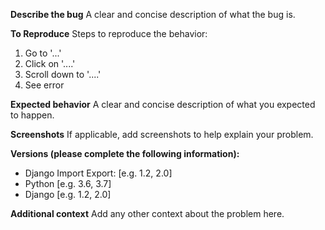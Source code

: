**Describe the bug**
A clear and concise description of what the bug is.

**To Reproduce**
Steps to reproduce the behavior:
1. Go to '...'
2. Click on '....'
3. Scroll down to '....'
4. See error

**Expected behavior**
A clear and concise description of what you expected to happen.

**Screenshots**
If applicable, add screenshots to help explain your problem.

**Versions (please complete the following information):**
 - Django Import Export: [e.g. 1.2, 2.0]
 - Python [e.g. 3.6, 3.7]
 - Django [e.g. 1.2, 2.0]

**Additional context**
Add any other context about the problem here.

